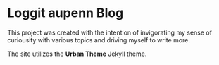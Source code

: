 
# Loggit aupenn Blog

This project was created with the intention of invigorating my sense of curiousity with various topics and driving myself to write more. 

The site utilizes the **Urban Theme** Jekyll theme. 
